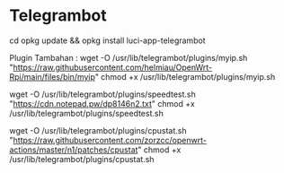 # Telegrambot

cd
opkg update && opkg install luci-app-telegrambot


Plugin Tambahan :
wget -O /usr/lib/telegrambot/plugins/myip.sh "https://raw.githubusercontent.com/helmiau/OpenWrt-Rpi/main/files/bin/myip"
chmod +x /usr/lib/telegrambot/plugins/myip.sh

wget -O /usr/lib/telegrambot/plugins/speedtest.sh "https://cdn.notepad.pw/dp8146n2.txt"
chmod +x /usr/lib/telegrambot/plugins/speedtest.sh

wget -O /usr/lib/telegrambot/plugins/cpustat.sh "https://raw.githubusercontent.com/zorzcc/openwrt-actions/master/n1/patches/cpustat"
chmod +x /usr/lib/telegrambot/plugins/cpustat.sh

